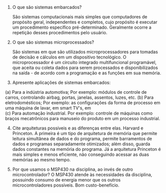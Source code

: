 
1. O que são sistemas embarcados?

    São sistemas computacionais mais simples que computadores de propósito geral, independentes e completos, cujo propósito é executar um procedimento específico pré-determinado. Geralmente ocorre a repetição desses procedimentos pelo usuário.
  
2. O que são sistemas microprocessados?

    São sistemas em que são utilizados microprocessadores para tomadas de decisão e cálculos em um dispositivo tecnológico. O microprocessador é um circuito integrado multifuncional programável, que aceita ou coleta dados para serem processados e disponibilizados na saída - de acordo com a programação e as funções em sua memória. 

3. Apresente aplicações de sistemas embarcados:

(a) Para a indústria automotiva;
      Por exemplo: módulos de controle de carros, controlando airbag, portas, janelas, assentos, luzes, etc.
(b) Para eletrodomésticos;
      Por exemplo: as configurações da forma de processo em uma máquina de lavar, em smart TV's, em     
(c) Para automação industrial.
      Por exemplo: controle de máquinas como braços mecatrônicos para manuseio do produto em um processo industrial.
      
 4. Cite arquiteturas possíveis e as diferenças entre elas.
    Harvard e Princeton. A primeira é um tipo de arquitetura de memória que permite leitura simultânea de dados e do programa, permite barramentos de dados e programas separadamente otimizados; além disso, guarda dados constantes na memória do programa. Já a arquitetura Princeton é mais simples e menos eficiente, não conseguindo acessar as duas memórias ao mesmo tempo.
 
 5. Por que usamos o MSP430 na disciplina, ao invés de outro microcontrolador?
    O MSP430 atende às necessidades da disciplina, possuindo consumo de energia menor que os outros microcontroladores possíveis. Bom custo-benefício.
